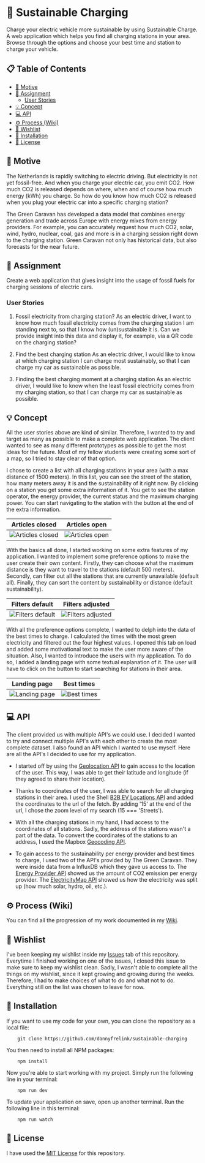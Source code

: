 # 🌳 Sustainable Charging

Charge your electric vehicle more sustainable by using Sustainable Charge. A web application which helps you find all charging stations in your area. Browse through the options and choose your best time and station to charge your vehicle.

## 📋 Table of Contents

- [💭 Motive](https://github.com/dannyfrelink/sustainable-charging#motive)
- [🔑 Assignment](https://github.com/dannyfrelink/sustainable-charging#assignment)
    * [User Stories](https://github.com/dannyfrelink/sustainable-charging#user-stories)
- [💡 Concept](https://github.com/dannyfrelink/sustainable-charging#concept)
- [💻 API](https://github.com/dannyfrelink/sustainable-charging#api)
- [⚙️ Process (Wiki)](https://github.com/dannyfrelink/sustainable-charging#%EF%B8%8F-process-wiki)
- [📝 Wishlist](https://github.com/dannyfrelink/sustainable-charging#-wishlist)
- [🔧 Installation](https://github.com/dannyfrelink/sustainable-charging#-installation)
- [📄 License](https://github.com/dannyfrelink/sustainable-charging#-license)

## 💭 Motive

The Netherlands is rapidly switching to electric driving. But electricity is not yet fossil-free. And when you charge your electric car, you emit CO2. How much CO2 is released depends on where, when and of course how much energy (kWh) you charge. So how do you know how much CO2 is released when you plug your electric car into a specific charging station?

The Green Caravan has developed a data model that combines energy generation and trade across Europe with energy mixes from energy providers. For example, you can accurately request how much CO2, solar, wind, hydro, nuclear, coal, gas and more is in a charging session right down to the charging station. Green Caravan not only has historical data, but also forecasts for the near future.

## 🔑 Assignment

Create a web application that gives insight into the usage of fossil fuels for charging sessions of electric cars.

### User Stories

1. Fossil electricity from charging station?
As an electric driver, I want to know how much fossil electricity comes from the charging station I am standing next to, so that I know how (un)sustainable it is.
Can we provide insight into this data and display it, for example, via a QR code on the charging station?

2. Find the best charging station
As an electric driver, I would like to know at which charging station I can charge most sustainably, so that I can charge my car as sustainable as possible.

3. Finding the best charging moment at a charging station
As an electric driver, I would like to know when the least fossil electricity comes from my charging station, so that I can charge my car as sustainable as possible.

## 💡 Concept

All the user stories above are kind of similar. Therefore, I wanted to try and target as many as possible to make a complete web application. The client wanted to see as many different prototypes as possible to get the most ideas for the future. Most of my fellow students were creating some sort of a map, so I tried to stay clear of that option. 

I chose to create a list with all charging stations in your area (with a max distance of 1500 meters). In this list, you can see the street of the station, how many meters away it is and the sustainability of it right now. By clicking on a station you get some extra information of it. You get to see the station operator, the energy provider, the current status and the maximum charging power. You can start navigating to the station with the button at the end of the extra information.

Articles closed        |  Articles open
:---------------------:|:---------------------:
![Articles closed](https://github.com/dannyfrelink/sustainable-charging/blob/main/public/images/readme/concept-articles-close-2.png) | ![Articles open](https://github.com/dannyfrelink/sustainable-charging/blob/main/public/images/readme/concept-articles-open-2.png)

With the basics all done, I started working on some extra features of my application. I wanted to implement some preference options to make the user create their own content. Firstly, they can choose what the maximum distance is they want to travel to the stations (default 500 meters). Secondly, can filter out all the stations that are currently unavailable (default all). Finally, they can sort the content by sustainability or distance (default sustainability).

Filters default        |  Filters adjusted     
:---------------------:|:---------------------:
![Filters default](https://github.com/dannyfrelink/sustainable-charging/blob/main/public/images/readme/concept-filters-1.png) | ![Filters adjusted](https://github.com/dannyfrelink/sustainable-charging/blob/main/public/images/readme/concept-filters-2.png)

With all the preference options complete, I wanted to delph into the data of the best times to charge. I calculated the times with the most green electricity and filtered out the four highest values. I opened this tab on load and added some motivational text to make the user more aware of the situation. Also, I wanted to introduce the users with my application. To do so, I added a landing page with some textual explanation of it. The user will have to click on the button to start searching for stations in their area.

Landing page        |  Best times    
:------------------:|:------------------:
![Landing page](https://github.com/dannyfrelink/sustainable-charging/blob/main/public/images/readme/concept-landing-page.png) | ![Best times](https://github.com/dannyfrelink/sustainable-charging/blob/main/public/images/readme/concept-best-times.png)

## 💻 API

The client provided us with multiple API's we could use. I decided I wanted to try and connect multiple API's with each other to create the most complete dataset. I also found an API which I wanted to use myself. Here are all the API's I decided to use for my application.

* I started off by using the [Geolocation API](https://developer.mozilla.org/en-US/docs/Web/API/Geolocation_API) to gain access to the location of the user. This way, I was able to get their latitude and longitude (if they agreed to share their location).

* Thanks to coordinates of the user, I was able to search for all charging stations in their area. I used the Shell [B2B EV Locations API](https://developer.shell.com/api-catalog/v1.0.1/b2b-ev-locations) and added the coordinates to the url of the fetch. By adding '15' at the end of the url, I chose the zoom level of my search (15 === 'Streets').

* With all the charging stations in my hand, I had access to the coordinates of all stations. Sadly, the address of the stations wasn't a part of the data. To convert the coordinates of the stations to an address, I used the Mapbox [Geocoding API](https://docs.mapbox.com/api/search/geocoding/#reverse-geocoding).

* To gain access to the sustainability per energy provider and best times to charge, I used two of the API's provided by The Green Caravan. They were inside data from a InfluxDB which they gave us access to. The [Energy Provider API](https://codesandbox.io/s/gc-providers-65hd8r) showed us the amount of CO2 emission per energy provider. The [ElectricityMap API](https://app.electricitymap.org/zone/NL) showed us how the electricity was split up (how much solar, hydro, oil, etc.).

## ⚙️ Process (Wiki)

You can find all the progression of my work documented in my [Wiki](https://github.com/dannyfrelink/sustainable-charging/wiki/Proces).

## 📝 Wishlist

I've been keeping my wishlist inside my [Issues](https://github.com/dannyfrelink/sustainable-charging/issues) tab of this repository. Everytime I finished working on one of the issues, I closed this issue to make sure to keep my wishlist clean. Sadly, I wasn't able to complete all the things on my wishlist, since it kept growing and growing during the weeks. Therefore, I had to make choices of what to do and what not to do. Everything still on the list was chosen to leave for now.

## 🔧 Installation

If you want to use my code for your own, you can clone the repository as a local file:

```
    git clone https://github.com/dannyfrelink/sustainable-charging
```

You then need to install all NPM packages:

```
    npm install
```

Now you're able to start working with my project. Simply run the following line in your terminal:

```
    npm run dev
```

To update your application on save, open up another terminal. Run the following line in this terminal:

```
    npm run watch
```

## 📄 License

I have used the [MIT License](https://github.com/dannyfrelink/sustainable-charging/blob/main/LICENSE) for this repository.